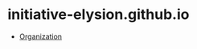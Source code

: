# initiative-elysion.github.io

- [Organization](https://initiative-elysion.github.io/dist/index.html)